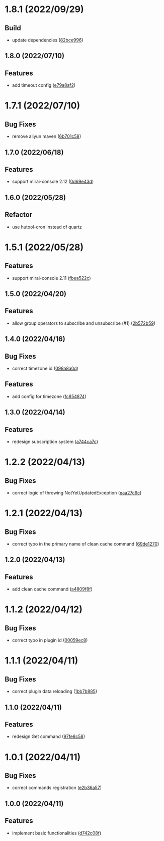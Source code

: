 <a name="1.8.1"></a>
# 1.8.1 (2022/09/29)

## Build

* update dependencies ([82bce996](https://github.com/Samarium150/mirai-console-loafers-calendar/commits/82bce996))

<a name="1.8.0"></a>
## 1.8.0 (2022/07/10)


## Features

* add timeout config ([e79a8af2](https://github.com/Samarium150/mirai-console-loafers-calendar/commits/e79a8af2))

<a name="1.7.1"></a>
# 1.7.1 (2022/07/10)


## Bug Fixes

* remove aliyun maven ([6b701c58](https://github.com/Samarium150/mirai-console-loafers-calendar/commits/6b701c58))

<a name="1.7.0"></a>
## 1.7.0 (2022/06/18)


## Features

* support mirai-console 2.12 ([0d69e43d](https://github.com/Samarium150/mirai-console-loafers-calendar/commits/0d69e43d))

<a name="1.6.0"></a>
## 1.6.0 (2022/05/28)


## Refactor

* use hutool-cron instead of quartz

<a name="1.5.1"></a>
# 1.5.1 (2022/05/28)


## Features

* support mirai-console 2.11 ([fbea522c](https://github.com/Samarium150/mirai-console-loafers-calendar/commits/fbea522c))

<a name="1.5.0"></a>
## 1.5.0 (2022/04/20)


## Features

* allow group operators to subscribe and unsubscribe (#1) ([2b572b59](https://github.com/Samarium150/mirai-console-loafers-calendar/commits/2b572b59))

<a name="1.4.0"></a>
## 1.4.0 (2022/04/16)


## Bug Fixes

* correct timezone id ([098a8a0d](https://github.com/Samarium150/mirai-console-loafers-calendar/commits/098a8a0d))

## Features

* add config for timezone ([fc854874](https://github.com/Samarium150/mirai-console-loafers-calendar/commits/fc854874))

<a name="1.3.0"></a>
## 1.3.0 (2022/04/14)


## Features

* redesign subscription system ([a744ca7c](https://github.com/Samarium150/mirai-console-loafers-calendar/commits/a744ca7c))

<a name="1.2.2"></a>
# 1.2.2 (2022/04/13)


## Bug Fixes

* correct logic of throwing NotYetUpdatedException ([eaa27c9c](https://github.com/Samarium150/mirai-console-loafers-calendar/commits/eaa27c9c))

<a name="1.2.1"></a>
# 1.2.1 (2022/04/13)


## Bug Fixes

* correct typo in the primary name of clean cache command ([69de1270](https://github.com/Samarium150/mirai-console-loafers-calendar/commits/69de1270))

<a name="1.2.0"></a>
## 1.2.0 (2022/04/13)


## Features

* add clean cache command ([a4809f8f](https://github.com/Samarium150/mirai-console-loafers-calendar/commits/a4809f8f))

<a name="1.1.2"></a>
# 1.1.2 (2022/04/12)


## Bug Fixes

* correct typo in plugin id ([00059ec8](https://github.com/Samarium150/mirai-console-loafers-calendar/commits/00059ec8))

<a name="1.1.1"></a>
# 1.1.1 (2022/04/11)


## Bug Fixes

* correct plugin data reloading ([1bb7b885](https://github.com/Samarium150/mirai-console-loafers-calendar/commits/1bb7b885))

<a name="1.1.0"></a>
## 1.1.0 (2022/04/11)


## Features

* redesign Get command ([97fe8c58](https://github.com/Samarium150/mirai-console-loafers-calendar/commits/97fe8c58))

<a name="1.0.1"></a>
# 1.0.1 (2022/04/11)


## Bug Fixes

* correct commands registration ([e2b36a57](https://github.com/Samarium150/mirai-console-loafers-calendar/commits/e2b36a57))

<a name="1.0.0"></a>
## 1.0.0 (2022/04/11)


## Features

* implement basic functionalities ([d742c08f](https://github.com/Samarium150/mirai-console-loafers-calendar/commits/d742c08f))
